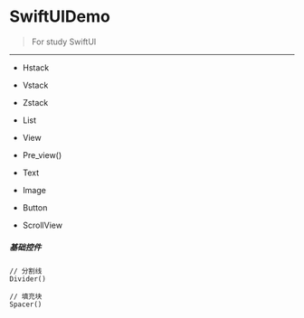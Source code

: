 # SwiftUIDemo
> For study SwiftUI 

---
- Hstack

- Vstack

- Zstack

- List
 
- View
 
- Pre_view()
 
- Text
 
- Image
 
- Button
 
- ScrollView

##### 基础控件
```
// 分割线
Divider()

// 填充块
Spacer()
```
